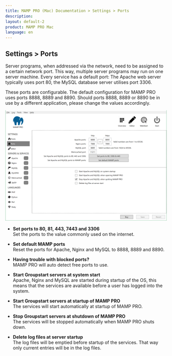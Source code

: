 ```yaml
---
title: MAMP PRO (Mac) Documentation > Settings > Ports
description: 
layout: default-2
product: MAMP PRO Mac
language: en
---
```


## Settings > Ports

Server programs, when addressed via the network, need to be assigned to a certain network port. This way, multiple server programs may run on one server machine. Every service has a default port: The Apache web server typically uses port 80, the MySQL database server utilises port 3306.

These ports are configurable. The default configuration for MAMP PRO uses ports 8888, 8889 and 8890. Should ports 8888, 8889 or 8890 be in use by a different application, please change the values accordingly.

![MAMP](/en/MAMP-PRO-Windows/Settings/Ports/Ports.png)

*  **Set ports to 80, 81, 443, 7443 and 3306**  
   Set the ports to the value commonly used on the internet.
   
*  **Set default MAMP ports**  
   Reset the ports for Apache, Nginx and MySQL to 8888, 8889 and 8890.
   
*  **Having trouble with blocked ports?**  
   MAMP PRO will auto detect free ports to use.

*  **Start Groupstart servers at system start**  
   Apache, Nginx and MySQL are started during startup of the OS, this means that the services are available before a user
   has logged into the system.

*  **Start Groupstart servers at startup of MAMP PRO**  
   The services will start automatically at startup of MAMP PRO.

*  **Stop Groupstart servers at shutdown of MAMP PRO**  
   The services will be stopped automatically when MAMP PRO shuts down.

*  **Delete log files at server startup**  
   The log files will be emptied before startup of the services. That way only current entries will be in the log files.

